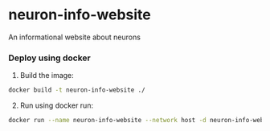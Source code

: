 # neuron-info-website
An informational website about neurons


### Deploy using docker
1. Build the image:
```sh
docker build -t neuron-info-website ./
```

2. Run using docker run:
```sh
docker run --name neuron-info-website --network host -d neuron-info-website
```
